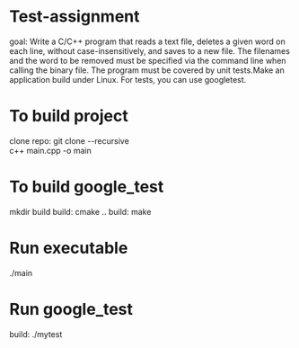 # Test-assignment
goal: Write a C/C++ program that reads a text file, deletes a given word on each line, without case-insensitively, and saves to a new file. The filenames and the word to be removed must be specified via the command line when calling the binary file. The program must be covered by unit tests.Make an application build under Linux.  For tests, you can use googletest.

# To build project
clone repo: git clone --recursive <url>\
c++ main.cpp -o main

# To build google_test
mkdir build
build: cmake ..
build: make

# Run executable
./main

# Run google_test
build: ./mytest
